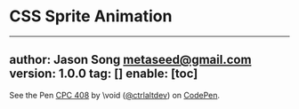 # CSS Sprite Animation
---
author: Jason Song <metaseed@gmail.com>
version: 1.0.0
tag: []
enable: [toc]
---
<p data-height="300" data-theme-id="34682" data-slug-hash="MqdqKx" data-default-tab="css,result" data-user="ctrlaltdev" data-pen-title="CPC 408" class="codepen">See the Pen <a href="https://codepen.io/ctrlaltdev/pen/MqdqKx/">CPC 408</a> by \void (<a href="https://codepen.io/ctrlaltdev">@ctrlaltdev</a>) on <a href="https://codepen.io">CodePen</a>.</p>
<script async src="https://static.codepen.io/assets/embed/ei.js"></script>